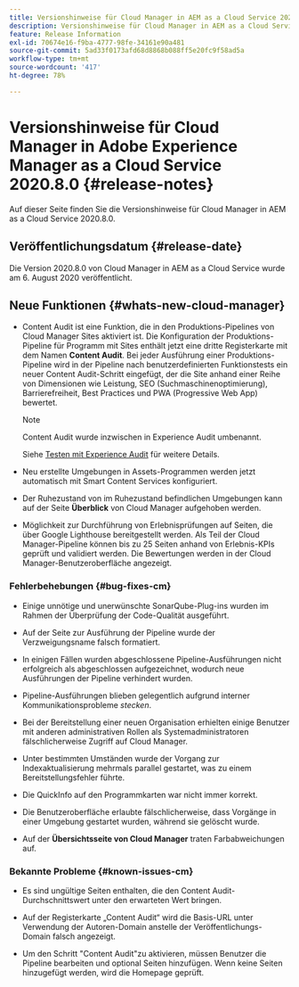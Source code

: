 ```yaml
---
title: Versionshinweise für Cloud Manager in AEM as a Cloud Service 2020.8.0
description: Versionshinweise für Cloud Manager in AEM as a Cloud Service 2020.8.0
feature: Release Information
exl-id: 70674e16-f9ba-4777-98fe-34161e90a481
source-git-commit: 5ad33f0173afd68d8868b088ff5e20fc9f58ad5a
workflow-type: tm+mt
source-wordcount: '417'
ht-degree: 78%

---
```


# Versionshinweise für Cloud Manager in Adobe Experience Manager as a Cloud Service 2020.8.0 {#release-notes}

Auf dieser Seite finden Sie die Versionshinweise für Cloud Manager in AEM as a Cloud Service 2020.8.0.

## Veröffentlichungsdatum {#release-date}

Die Version 2020.8.0 von Cloud Manager in AEM as a Cloud Service wurde am 6. August 2020 veröffentlicht.

## Neue Funktionen {#whats-new-cloud-manager}

* Content Audit ist eine Funktion, die in den Produktions-Pipelines von Cloud Manager Sites aktiviert ist. Die Konfiguration der Produktions-Pipeline für Programm mit Sites enthält jetzt eine dritte Registerkarte mit dem Namen **Content Audit**. Bei jeder Ausführung einer Produktions-Pipeline wird in der Pipeline nach benutzerdefinierten Funktionstests ein neuer Content Audit-Schritt eingefügt, der die Site anhand einer Reihe von Dimensionen wie Leistung, SEO (Suchmaschinenoptimierung), Barrierefreiheit, Best Practices und PWA (Progressive Web App) bewertet.


  >[!NOTE]
  >Content Audit wurde inzwischen in Experience Audit umbenannt.

  Siehe [Testen mit Experience Audit](/help/implementing/cloud-manager/experience-audit-testing.md) für weitere Details.

* Neu erstellte Umgebungen in Assets-Programmen werden jetzt automatisch mit Smart Content Services konfiguriert.

* Der Ruhezustand von im Ruhezustand befindlichen Umgebungen kann auf der Seite **Überblick** von Cloud Manager aufgehoben werden.

* Möglichkeit zur Durchführung von Erlebnisprüfungen auf Seiten, die über Google Lighthouse bereitgestellt werden. Als Teil der Cloud Manager-Pipeline können bis zu 25 Seiten anhand von Erlebnis-KPIs geprüft und validiert werden. Die Bewertungen werden in der Cloud Manager-Benutzeroberfläche angezeigt.

### Fehlerbehebungen {#bug-fixes-cm}

* Einige unnötige und unerwünschte SonarQube-Plug-ins wurden im Rahmen der Überprüfung der Code-Qualität ausgeführt.

* Auf der Seite zur Ausführung der Pipeline wurde der Verzweigungsname falsch formatiert.

* In einigen Fällen wurden abgeschlossene Pipeline-Ausführungen nicht erfolgreich als abgeschlossen aufgezeichnet, wodurch neue Ausführungen der Pipeline verhindert wurden.

* Pipeline-Ausführungen blieben gelegentlich aufgrund interner Kommunikationsprobleme *stecken*.

* Bei der Bereitstellung einer neuen Organisation erhielten einige Benutzer mit anderen administrativen Rollen als Systemadministratoren fälschlicherweise Zugriff auf Cloud Manager.

* Unter bestimmten Umständen wurde der Vorgang zur Indexaktualisierung mehrmals parallel gestartet, was zu einem Bereitstellungsfehler führte.

* Die QuickInfo auf den Programmkarten war nicht immer korrekt.

* Die Benutzeroberfläche erlaubte fälschlicherweise, dass Vorgänge in einer Umgebung gestartet wurden, während sie gelöscht wurde.

* Auf der **Übersichtsseite von Cloud Manager** traten Farbabweichungen auf.

### Bekannte Probleme {#known-issues-cm}

* Es sind ungültige Seiten enthalten, die den Content Audit-Durchschnittswert unter den erwarteten Wert bringen.

* Auf der Registerkarte „Content Audit“ wird die Basis-URL unter Verwendung der Autoren-Domain anstelle der Veröffentlichungs-Domain falsch angezeigt.

* Um den Schritt &quot;Content Audit&quot;zu aktivieren, müssen Benutzer die Pipeline bearbeiten und optional Seiten hinzufügen. Wenn keine Seiten hinzugefügt werden, wird die Homepage geprüft.
